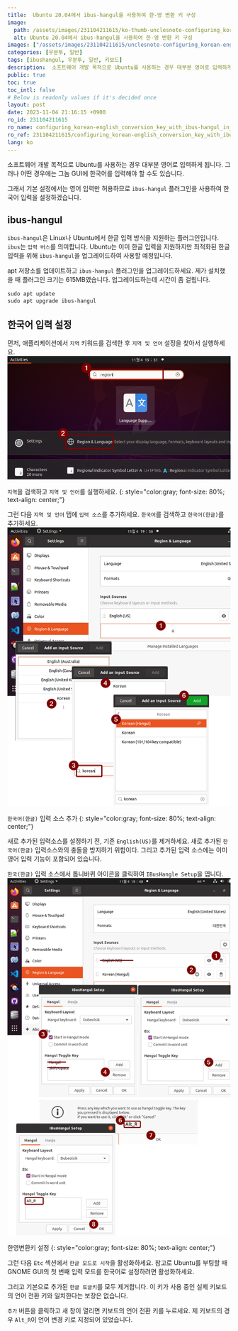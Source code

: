 ```yaml
---
title:  Ubuntu 20.04에서 ibus-hangul을 사용하여 한-영 변환 키 구성
image:
  path: /assets/images/231104211615/ko-thumb-unclesnote-configuring_korean-english_conversion_key_with_ibus-hangul_in_ubuntu_20.04.png
  alt: Ubuntu 20.04에서 ibus-hangul을 사용하여 한-영 변환 키 구성
images: ["/assets/images/231104211615/unclesnote-configuring_korean-english_conversion_key_with_ibus-hangul_in_ubuntu_20.04-search_region_and_run_region_lanugages.png", "/assets/images/231104211615/unclesnote-configuring_korean-english_conversion_key_with_ibus-hangul_in_ubuntu_20.04-add_korean_hangul_input_source.png", "/assets/images/231104211615/unclesnote-configuring_korean-english_conversion_key_with_ibus-hangul_in_ubuntu_20.04-korean-english_conversion_key_setting.png"]
categories: [우분투, 일반]
tags: [ibushangul, 우분투, 일반, 키보드]
description:  소프트웨어 개발 목적으로 Ubuntu를 사용하는 경우 대부분 영어로 입력하게 됩니다. 그러나 어떤 경우에는 그놈 GUI에 한국어를 입력해야 할 수도 있습니다. 그래서 기본 설정에서는 영어 입력만 허용하므로 `ibus-hangul` 플러그인을 사용하여 한국어 입력을 설정하겠습니다.
public: true
toc: true
toc_intl: false
# Below is readonly values if it's decided once
layout: post
date: 2023-11-04 21:16:15 +0900
ro_id: 231104211615
ro_name: configuring_korean-english_conversion_key_with_ibus-hangul_in_ubuntu_20.04
ro_ref: 231104211615/configuring_korean-english_conversion_key_with_ibus-hangul_in_ubuntu_20.04
lang: ko
---
```

소프트웨어 개발 목적으로 Ubuntu를 사용하는 경우 대부분 영어로 입력하게 됩니다. 그러나 어떤 경우에는 그놈 GUI에 한국어를 입력해야 할 수도 있습니다.  

그래서 기본 설정에서는 영어 입력만 허용하므로 `ibus-hangul` 플러그인을 사용하여 한국어 입력을 설정하겠습니다.  
## ibus-hangul
`ibus-hangul`은 Linux나 Ubuntu에서 한글 입력 방식을 지원하는 플러그인입니다. `ibus`는 `입력 버스`를 의미합니다. Ubuntu는 이미 한글 입력을 지원하지만 최적화된 한글 입력을 위해 `ibus-hangul`을 업그레이드하여 사용할 예정입니다.  

apt 저장소를 업데이트하고 `ibus-hangul` 플러그인을 업그레이드하세요. 제가 설치했을 때 플러그인 크기는 615MB였습니다. 업그레이드하는데 시간이 좀 걸립니다.  

```shell
sudo apt update
sudo apt upgrade ibus-hangul
```
## 한국어 입력 설정
먼저, 애플리케이션에서 `지역` 키워드를 검색한 후 `지역 및 언어` 설정을 찾아서 실행하세요.  
![`지역`을 검색하고 `지역 및 언어`를 실행하세요.](/assets/images/231104211615/unclesnote-configuring_korean-english_conversion_key_with_ibus-hangul_in_ubuntu_20.04-search_region_and_run_region_lanugages.png)  

`지역`을 검색하고 `지역 및 언어`를 실행하세요.
{: style="color:gray; font-size: 80%; text-align: center;"}

그런 다음 `지역 및 언어` 탭에 `입력 소스`를 추가하세요. `한국어`를 검색하고 `한국어(한글)`를 추가하세요.  
![`한국어(한글)` 입력 소스 추가](/assets/images/231104211615/unclesnote-configuring_korean-english_conversion_key_with_ibus-hangul_in_ubuntu_20.04-add_korean_hangul_input_source.png)  

`한국어(한글)` 입력 소스 추가
{: style="color:gray; font-size: 80%; text-align: center;"}

새로 추가된 입력소스를 설정하기 전, 기존 `English(US)`를 제거하세요. 새로 추가된 `한국어(한글)` 입력소스와의 충돌을 방지하기 위함이다. 그리고 추가된 입력 소스에는 이미 영어 입력 기능이 포함되어 있습니다.  

`한국(한글)` 입력 소스에서 톱니바퀴 아이콘을 클릭하여 `IBusHangle Setup`을 엽니다.  
![한영변환키 설정](/assets/images/231104211615/unclesnote-configuring_korean-english_conversion_key_with_ibus-hangul_in_ubuntu_20.04-korean-english_conversion_key_setting.png)  

한영변환키 설정
{: style="color:gray; font-size: 80%; text-align: center;"}

그런 다음 `Etc` 섹션에서 `한글 모드로 시작`을 활성화하세요. 참고로 Ubuntu를 부팅할 때 GNOME GUI의 첫 번째 입력 모드를 한국어로 설정하려면 활성화하세요.  

그리고 기본으로 추가된 `한글 토글키`를 모두 제거합니다. 이 키가 사용 중인 실제 키보드의 언어 전환 키와 일치한다는 보장은 없습니다.  

`추가` 버튼을 클릭하고 새 창이 열리면 키보드의 언어 전환 키를 누르세요. 제 키보드의 경우 `Alt_R`이 언어 변경 키로 지정되어 있었습니다.  
